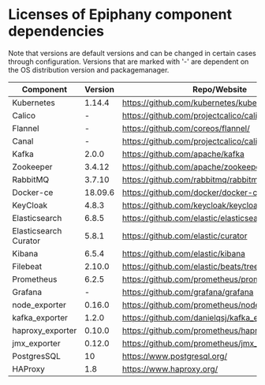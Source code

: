 # Licenses of Epiphany component dependencies

Note that versions are default versions and can be changed in certain cases through configuration. Versions that are marked with '-' are dependent on the OS distribution version and packagemanager.

| Component             | Version | Repo/Website                                          | License                                                           |
| --------------------- | ------- | ----------------------------------------------------- | ----------------------------------------------------------------- |
| Kubernetes            | 1.14.4  | https://github.com/kubernetes/kubernetes              | [Apache License 2.0](https://www.apache.org/licenses/LICENSE-2.0) |
| Calico                | -       | https://github.com/projectcalico/calico               | [Apache License 2.0](https://www.apache.org/licenses/LICENSE-2.0) |
| Flannel               | -       | https://github.com/coreos/flannel/                    | [Apache License](https://www.apache.org/licenses/LICENSE-1.0)     |
| Canal                 | -       | https://github.com/projectcalico/calico               | [Apache License 2.0](https://www.apache.org/licenses/LICENSE-2.0) |
| Kafka                 | 2.0.0   | https://github.com/apache/kafka                       | [Apache License 2.0](https://www.apache.org/licenses/LICENSE-2.0) |
| Zookeeper             | 3.4.12  | https://github.com/apache/zookeeper                   | [Apache License 2.0](https://www.apache.org/licenses/LICENSE-2.0) |
| RabbitMQ              | 3.7.10  | https://github.com/rabbitmq/rabbitmq-server           | [Mozilla Public License](https://www.mozilla.org/en-US/MPL/)      |
| Docker-ce             | 18.09.6 | https://github.com/docker/docker-ce/                  | [Apache License](https://www.apache.org/licenses/LICENSE-1.0)     |
| KeyCloak              | 4.8.3   | https://github.com/keycloak/keycloak                  | [Apache License 2.0](https://www.apache.org/licenses/LICENSE-2.0) |
| Elasticsearch         | 6.8.5   | https://github.com/elastic/elasticsearch              | https://github.com/elastic/elasticsearch/blob/master/LICENSE.txt  |
| Elasticsearch Curator | 5.8.1   | https://github.com/elastic/curator                    | https://github.com/elastic/curator/blob/master/LICENSE.txt        |
| Kibana                | 6.5.4   | https://github.com/elastic/kibana                     | https://github.com/elastic/kibana/blob/master/LICENSE.txt         |
| Filebeat              | 2.10.0  | https://github.com/elastic/beats/tree/master/filebeat | [Apache License 2.0](https://www.apache.org/licenses/LICENSE-2.0) |
| Prometheus            | 6.2.5   | https://github.com/prometheus/prometheus              | [Apache License 2.0](https://www.apache.org/licenses/LICENSE-2.0) |
| Grafana               | -       | https://github.com/grafana/grafana                    | [Apache License 2.0](https://www.apache.org/licenses/LICENSE-2.0) |
| node_exporter         | 0.16.0  | https://github.com/prometheus/node_exporter           | [Apache License 2.0](https://www.apache.org/licenses/LICENSE-2.0) |
| kafka_exporter        | 1.2.0   | https://github.com/danielqsj/kafka_exporter           | [Apache License 2.0](https://www.apache.org/licenses/LICENSE-2.0) |
| haproxy_exporter      | 0.10.0  | https://github.com/prometheus/haproxy_exporter        | [Apache License 2.0](https://www.apache.org/licenses/LICENSE-2.0) |
| jmx_exporter          | 0.12.0  | https://github.com/prometheus/jmx_exporter            | [Apache License 2.0](https://www.apache.org/licenses/LICENSE-2.0) |
| PostgresSQL           | 10      | https://www.postgresql.org/                           | https://opensource.org/licenses/postgresql                        |
| HAProxy               | 1.8     | https://www.haproxy.org/                              | [GNU General Public License 2.0](https://www.gnu.org/licenses/old-licenses/gpl-2.0.html)|                                   |
